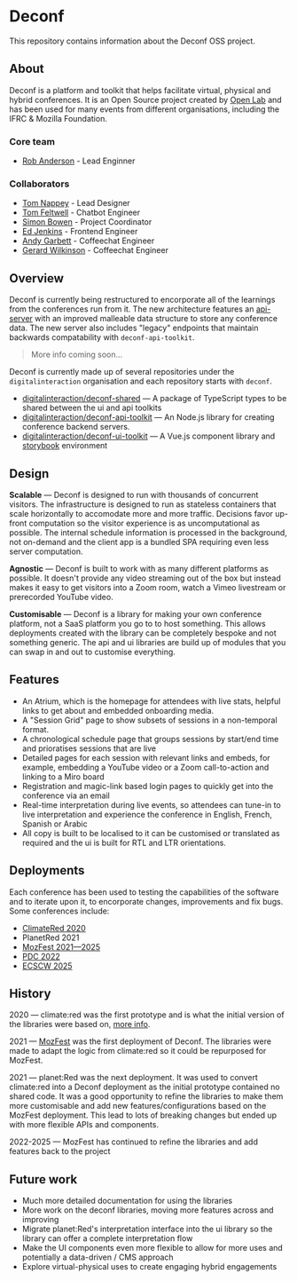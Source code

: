 # Deconf

This repository contains information about the Deconf OSS project.

## About

Deconf is a platform and toolkit that helps facilitate virtual, physical and hybrid conferences. It is an Open Source project created by [Open Lab](http://openlab.ncl.ac.uk/) and has been used for many events from different organisations, including the IFRC & Mozilla Foundation.

### Core team

- [Rob Anderson](https://www.r0b.io/) - Lead Enginner

### Collaborators

- [Tom Nappey](https://openlab.ncl.ac.uk/people/tom-nappey/) - Lead Designer
- [Tom Feltwell](https://openlab.ncl.ac.uk/people/tom-feltwell/) - Chatbot Engineer
- [Simon Bowen](https://openlab.ncl.ac.uk/people/simon-bowen/) - Project Coordinator
- [Ed Jenkins](https://edjenkins.co.uk/) - Frontend Engineer
- [Andy Garbett](http://andygarbett.co.uk/) - Coffeechat Engineer
- [Gerard Wilkinson](https://gerardwilkinson.com/) - Coffeechat Engineer

## Overview

Deconf is currently being restructured to encorporate all of the learnings from the conferences run from it.
The new architecture features an [api-server](./api-server) with an improved malleable data structure to store any conference data.
The new server also includes "legacy" endpoints that maintain backwards compatability with `deconf-api-toolkit`.

> More info coming soon…

Deconf is currently made up of several repositories under the `digitalinteraction` organisation and each repository starts with `deconf`.

- [digitalinteraction/deconf-shared](https://github.com/digitalinteraction/deconf-shared) —
  A package of TypeScript types to be shared between the ui and api toolkits
- [digitalinteraction/deconf-api-toolkit](https://github.com/digitalinteraction/deconf-api-toolkit) —
  An Node.js library for creating conference backend servers.
- [digitalinteraction/deconf-ui-toolkit](https://github.com/digitalinteraction/deconf-ui-toolkit) —
  A Vue.js component library and [storybook](https://deconf.openlab.dev/) environment

## Design

**Scalable** — Deconf is designed to run with thousands of concurrent visitors. The infrastructure is designed to run as stateless containers that scale horizontally to accomodate more and more traffic. Decisions favor up-front computation so the visitor experience is as uncomputational as possible. The internal schedule information is processed in the background, not on-demand and the client app is a bundled SPA requiring even less server computation.

**Agnostic** — Deconf is built to work with as many different platforms as possible. It doesn't provide any video streaming out of the box but instead makes it easy to get visitors into a Zoom room, watch a Vimeo livestream or prerecorded YouTube video.

**Customisable** — Deconf is a library for making your own conference platform, not a SaaS platform you go to to host something. This allows deployments created with the library can be completely bespoke and not something generic. The api and ui libraries are build up of modules that you can swap in and out to customise everything.

## Features

- An Atrium, which is the homepage for attendees with live stats, helpful links to get about and embedded onboarding media.
- A "Session Grid" page to show subsets of sessions in a non-temporal format.
- A chronological schedule page that groups sessions by start/end time and prioratises sessions that are live
- Detailed pages for each session with relevant links and embeds, for example, embedding a YouTube video or a Zoom call-to-action and linking to a Miro board
- Registration and magic-link based login pages to quickly get into the conference via an email
- Real-time interpretation during live events, so attendees can tune-in to live interpretation and experience the conference in English, French, Spanish or Arabic
- All copy is built to be localised to it can be customised or translated as required and the ui is built for RTL and LTR orientations.

## Deployments

Each conference has been used to testing the capabilities of the software and to iterate upon it, to encorporate changes, improvements and fix bugs. Some conferences include:

- [ClimateRed 2020](https://climate-red.openlab.dev/atrium)
- PlanetRed 2021
- [MozFest 2021—2025](https://schedule.mozillafestival.org)
- [PDC 2022](https://schedule.pdc2022.org/#/atrium)
- [ECSCW 2025](https://ecscw.openlab.dev/#/atrium)

## History

2020 — climate:red was the first prototype and is what the initial version of the libraries were based on, [more info](https://github.com/digitalinteraction/climatered).

2021 — [MozFest](https://www.mozillafestival.org) was the first deployment of Deconf. The libraries were made to adapt the logic from climate:red so it could be repurposed for MozFest.

2021 — planet:Red was the next deployment. It was used to convert climate:red into a Deconf deployment as the initial prototype contained no shared code. It was a good opportunity to refine the libraries to make them more customisable and add new features/configurations based on the MozFest deployment. This lead to lots of breaking changes but ended up with more flexible APIs and components.

2022-2025 — MozFest has continued to refine the libraries and add features back to the project

## Future work

- Much more detailed documentation for using the libraries
- More work on the deconf libraries, moving more features across and improving
- Migrate planet:Red's interpretation interface into the ui library so the library can offer a complete interpretation flow
- Make the UI components even more flexible to allow for more uses and potentially a data-driven / CMS approach
- Explore virtual-physical uses to create engaging hybrid engagements
